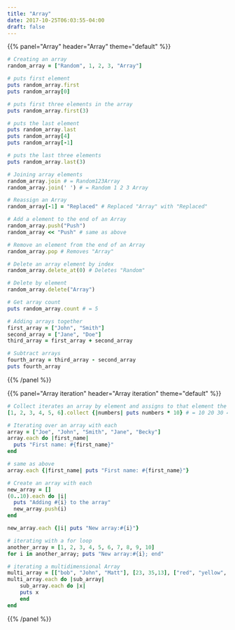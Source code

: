 ```yaml
---
title: "Array"
date: 2017-10-25T06:03:55-04:00
draft: false
---
```


{{% panel="Array" header="Array" theme="default" %}}
```ruby
# Creating an array
random_array = ["Random", 1, 2, 3, "Array"]
```
```ruby
# puts first element
puts random_array.first
puts random_array[0]
```
```ruby
# puts first three elements in the array
puts random_array.first(3)
```
```ruby
# puts the last element
puts random_array.last
puts random_array[4]
puts random_array[-1]
```
```ruby
# puts the last three elements
puts random_array.last(3)
```
```ruby
# Joining array elements
random_array.join # = Random123Array
random_array.join(' ') # = Random 1 2 3 Array
```
```ruby
# Reassign an Array
random_array[-1] = "Replaced" # Replaced "Array" with "Replaced"
```
```ruby
# Add a element to the end of an Array
random_array.push("Push")
random_array << "Push" # same as above
```
```ruby
# Remove an element from the end of an Array
random_array.pop # Removes "Array"
```
```ruby
# Delete an array element by index
random_array.delete_at(0) # Deletes "Random"
```
```ruby
# Delete by element
random_array.delete("Array")
```
```ruby
# Get array count
puts random_array.count # = 5
```
```ruby
# Adding arrays together
first_array = ["John", "Smith"]
second_array = ["Jane", "Doe"]
third_array = first_array + second_array
```
```ruby
# Subtract arrays
fourth_array = third_array - second_array
puts fourth_array
```
{{% /panel %}}

{{% panel="Array iteration" header="Array iteration" theme="default" %}}
```ruby
# Collect iterates an array by element and assigns to that element the result of the expression.
[1, 2, 3, 4, 5, 6].collect {|numbers| puts numbers * 10} # = 10 20 30 40 50 60
```
```ruby
# Iterating over an array with each
array = ["Joe", "John", "Smith", "Jane", "Becky"]
array.each do |first_name|
  puts "First name: #{first_name}"
end

# same as above
array.each {|first_name| puts "First name: #{first_name}"}
```
```ruby
# Create an array with each
new_array = []
(0..10).each do |i|
  puts "Adding #{i} to the array"
  new_array.push(i)
end

new_array.each {|i| puts "New array:#{i}"}
```
```ruby
# iterating with a for loop
another_array = [1, 2, 3, 4, 5, 6, 7, 8, 9, 10]
for i in another_array; puts "New array:#{i}; end"
```
```ruby
# iterating a multidimensional Array
multi_array = [["bob", "John", "Matt"], [23, 35,13], ["red", "yellow", "blue"]]
multi_array.each do |sub_array|
    sub_array.each do |x|
    puts x
    end
end
```
{{% /panel %}}
